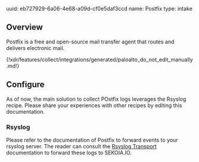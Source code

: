 uuid: eb727929-6a06-4e68-a09d-cf0e5daf3ccd
name: Postfix
type: intake

## Overview
Postfix is a free and open-source mail transfer agent that routes and delivers electronic mail.

{!xdr/features/collect/integrations/generated/paloalto_do_not_edit_manually.md!}

## Configure

As of now, the main solution to collect POstfix logs leverages the Rsyslog recipe. Please share your experiences with other recipes by editing this documentation.

### Rsyslog

Please refer to the documentation of Postfix to forward events to your rsyslog server. The reader can consult the [Rsyslog Transport](../../../ingestion_methods/rsyslog/) documentation to forward these logs to SEKOIA.IO.
